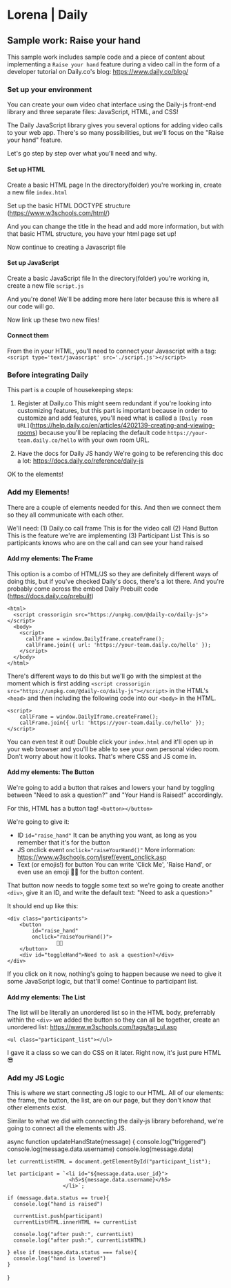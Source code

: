 # Lorena | Daily 
## Sample work: Raise your hand
This sample work includes sample code and a piece of content about implementing a `Raise your hand` feature during a video call in the form of a developer tutorial on Daily.co's blog: https://www.daily.co/blog/

### Set up your environment
You can create your own video chat interface using the Daily-js front-end library and three separate files: JavaScript, HTML, and CSS!

The Daily JavaScript library gives you several options for adding video calls to your web app. There's so many possibilities, but we'll focus on the "Raise your hand" feature. 

Let's go step by step over what you'll need and why.

#### Set up HTML
Create a basic HTML page
In the directory(folder) you're working in, create a new file `index.html`

Set up the basic HTML DOCTYPE structure (https://www.w3schools.com/html/)

And you can change the title in the head and add more information, but with that basic HTML structure, you have your html page set up!

Now continue to creating a Javascript file

#### Set up JavaScript
Create a basic JavaScript file
In the directory(folder) you're working in, create a new file `script.js`

And you're done! We'll be adding more here later because this is where all our code will go.

Now link up these two new files!


#### Connect them
From the <head> in your HTML, you'll need to connect your Javascript with a tag:
<br>
`<script type='text/javascript' src='./script.js'></script>`

### Before integrating Daily 
This part is a couple of housekeeping steps:
1. Register at Daily.co
    This might seem redundant if you're looking into customizing features, but this part is important because in order to customize and add features, you'll need what is called a `[Daily room URL]`(https://help.daily.co/en/articles/4202139-creating-and-viewing-rooms) because you'll be replacing the default code `https://your-team.daily.co/hello` with your own room URL.

2.  Have the docs for Daily JS handy
    We're going to be referencing this doc a lot: https://docs.daily.co/reference/daily-js

OK to the elements!

### Add my Elements!
There are a couple of elements needed for this. And then we connect them so they all communicate with each other.

We'll need:
(1) Daily.co call frame
    This is for the video call
(2) Hand Button
    This is the feature we're are implementing
(3) Participant List
    This is so partipicants knows who are on the call and can see your hand raised 

#### Add my elements: The Frame
This option is a combo of HTML/JS so they are definitely different ways of doing this, but if you've checked Daily's docs, there's a lot there. And you're probably come across the embed Daily Prebuilt code (https://docs.daily.co/prebuilt)

```
<html>
  <script crossorigin src="https://unpkg.com/@daily-co/daily-js"></script>
  <body>
    <script>
      callFrame = window.DailyIframe.createFrame();
      callFrame.join({ url: 'https://your-team.daily.co/hello' });
    </script>
  </body>
</html>
```

There's different ways to do this but we'll go with the simplest at the moment which is first adding `<script crossorigin src="https://unpkg.com/@daily-co/daily-js"></script>` in the HTML's `<head>` and then including the following code into our `<body>` in the HTML.

```
<script>
    callFrame = window.DailyIframe.createFrame();
    callFrame.join({ url: 'https://your-team.daily.co/hello' });
</script>
```

You can even test it out! Double click your `index.html` and it'll open up in your web browser and you'll be able to see your own personal video room. Don't worry about how it looks. That's where CSS and JS come in.

#### Add my elements: The Button
We're going to add a button that raises and lowers your hand by toggling between "Need to ask a question?" and "Your Hand is Raised!" accordingly.

For this, HTML has a button tag!
`<button></button>`

We're going to give it:
*  ID 
   `id="raise_hand"`
    It can be anything you want, as long as you remember that it's for the button
* JS onclick event
    `onclick="raiseYourHand()"`
    More information: https://www.w3schools.com/jsref/event_onclick.asp
* Text (or emojis!) for button
    You can write 'Click Me', 'Raise Hand', or even use an emoji 🤚🏼 for the button content.

That button now needs to toggle some text so we're going to create another `<div>`, give it an ID, and write the default text: "Need to ask a question>" 

It should end up like this:
```
<div class="participants">
    <button 
        id="raise_hand"
        onclick="raiseYourHand()">
                🤚🏼
    </button>
    <div id="toggleHand">Need to ask a question?</div>
</div>
``` 

If you click on it now, nothing's going to happen because we need to give it some JavaScript logic, but that'll come! Continue to participant list.

#### Add my elements: The List
The list will be literally an unordered list so in the HTML body, preferrably within the `<div>` we added the button so they can all be together, create an unordered list: https://www.w3schools.com/tags/tag_ul.asp

`<ul class="participant_list"></ul>`

I gave it a class so we can do CSS on it later. Right now, it's just pure HTML 😎

### Add my JS Logic
This is where we start connecting JS logic to our HTML. All of our elements: the frame, the button, the list, are on our page, but they don't know that other elements exist.

Similar to what we did with connecting the daily-js library beforehand, we're going to connect all the elements with JS.

async function updateHandState(message) {
    console.log("triggered")
    console.log(message.data.username)
    console.log(message.data)

    let currentListHTML = document.getElementById("participant_list");

    let participant = `<li id="${message.data.user_id}">
                        <h5>${message.data.username}</h5>
                      </li>`;

    if (message.data.status == true){
      console.log("hand is raised")
      
      currentList.push(participant)
      currentListHTML.innerHTML += currentList

      console.log("after push:", currentList)
      console.log("after push:", currentListHTML)

    } else if (message.data.status === false){
      console.log("hand is lowered")
    }

  }
